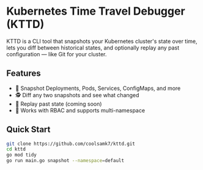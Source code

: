 # Kubernetes Time Travel Debugger (KTTD)

KTTD is a CLI tool that snapshots your Kubernetes cluster's state over time, lets you diff between historical states, and optionally replay any past configuration — like Git for your cluster.

## Features
- 📸 Snapshot Deployments, Pods, Services, ConfigMaps, and more
- 🕵️ Diff any two snapshots and see what changed
- 🔁 Replay past state (coming soon)
- 🔐 Works with RBAC and supports multi-namespace

## Quick Start

```bash
git clone https://github.com/coolsamk7/kttd.git
cd kttd
go mod tidy
go run main.go snapshot --namespace=default
